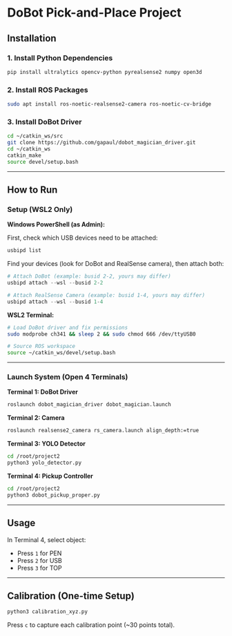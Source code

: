 # DoBot Pick-and-Place Project

## Installation

### 1. Install Python Dependencies
```bash
pip install ultralytics opencv-python pyrealsense2 numpy open3d
```

### 2. Install ROS Packages
```bash
sudo apt install ros-noetic-realsense2-camera ros-noetic-cv-bridge
```

### 3. Install DoBot Driver
```bash
cd ~/catkin_ws/src
git clone https://github.com/gapaul/dobot_magician_driver.git
cd ~/catkin_ws
catkin_make
source devel/setup.bash
```

---

## How to Run

### Setup (WSL2 Only)

**Windows PowerShell (as Admin):**

First, check which USB devices need to be attached:
```powershell
usbipd list
```

Find your devices (look for DoBot and RealSense camera), then attach both:
```powershell
# Attach DoBot (example: busid 2-2, yours may differ)
usbipd attach --wsl --busid 2-2

# Attach RealSense Camera (example: busid 1-4, yours may differ)
usbipd attach --wsl --busid 1-4
```

**WSL2 Terminal:**
```bash
# Load DoBot driver and fix permissions
sudo modprobe ch341 && sleep 2 && sudo chmod 666 /dev/ttyUSB0

# Source ROS workspace
source ~/catkin_ws/devel/setup.bash
```

---

### Launch System (Open 4 Terminals)

**Terminal 1: DoBot Driver**
```bash
roslaunch dobot_magician_driver dobot_magician.launch
```

**Terminal 2: Camera**
```bash
roslaunch realsense2_camera rs_camera.launch align_depth:=true
```

**Terminal 3: YOLO Detector**
```bash
cd /root/project2
python3 yolo_detector.py
```

**Terminal 4: Pickup Controller**
```bash
cd /root/project2
python3 dobot_pickup_proper.py
```

---

## Usage

In Terminal 4, select object:
- Press `1` for PEN
- Press `2` for USB
- Press `3` for TOP

---

## Calibration (One-time Setup)

```bash
python3 calibration_xyz.py
```

Press `c` to capture each calibration point (~30 points total).
